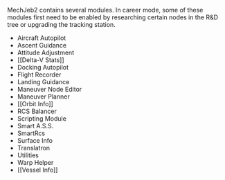 MechJeb2 contains several modules. In career mode, some of these modules first need to be enabled by researching certain nodes in the R&D tree or upgrading the tracking station.

* Aircraft Autopilot
* Ascent Guidance
* Attitude Adjustment
* [[Delta-V Stats]]
* Docking Autopilot
* Flight Recorder
* Landing Guidance
* Maneuver Node Editor
* Maneuver Planner
* [[Orbit Info]]
* RCS Balancer
* Scripting Module
* Smart A.S.S.
* SmartRcs
* Surface Info
* Translatron
* Utilities
* Warp Helper
* [[Vessel Info]]